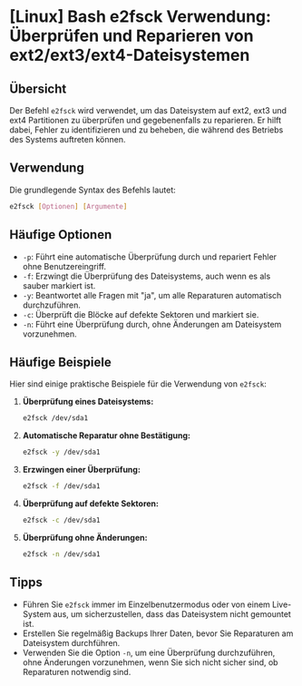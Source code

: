 # [Linux] Bash e2fsck Verwendung: Überprüfen und Reparieren von ext2/ext3/ext4-Dateisystemen

## Übersicht
Der Befehl `e2fsck` wird verwendet, um das Dateisystem auf ext2, ext3 und ext4 Partitionen zu überprüfen und gegebenenfalls zu reparieren. Er hilft dabei, Fehler zu identifizieren und zu beheben, die während des Betriebs des Systems auftreten können.

## Verwendung
Die grundlegende Syntax des Befehls lautet:

```bash
e2fsck [Optionen] [Argumente]
```

## Häufige Optionen
- `-p`: Führt eine automatische Überprüfung durch und repariert Fehler ohne Benutzereingriff.
- `-f`: Erzwingt die Überprüfung des Dateisystems, auch wenn es als sauber markiert ist.
- `-y`: Beantwortet alle Fragen mit "ja", um alle Reparaturen automatisch durchzuführen.
- `-c`: Überprüft die Blöcke auf defekte Sektoren und markiert sie.
- `-n`: Führt eine Überprüfung durch, ohne Änderungen am Dateisystem vorzunehmen.

## Häufige Beispiele
Hier sind einige praktische Beispiele für die Verwendung von `e2fsck`:

1. **Überprüfung eines Dateisystems:**
   ```bash
   e2fsck /dev/sda1
   ```

2. **Automatische Reparatur ohne Bestätigung:**
   ```bash
   e2fsck -y /dev/sda1
   ```

3. **Erzwingen einer Überprüfung:**
   ```bash
   e2fsck -f /dev/sda1
   ```

4. **Überprüfung auf defekte Sektoren:**
   ```bash
   e2fsck -c /dev/sda1
   ```

5. **Überprüfung ohne Änderungen:**
   ```bash
   e2fsck -n /dev/sda1
   ```

## Tipps
- Führen Sie `e2fsck` immer im Einzelbenutzermodus oder von einem Live-System aus, um sicherzustellen, dass das Dateisystem nicht gemountet ist.
- Erstellen Sie regelmäßig Backups Ihrer Daten, bevor Sie Reparaturen am Dateisystem durchführen.
- Verwenden Sie die Option `-n`, um eine Überprüfung durchzuführen, ohne Änderungen vorzunehmen, wenn Sie sich nicht sicher sind, ob Reparaturen notwendig sind.